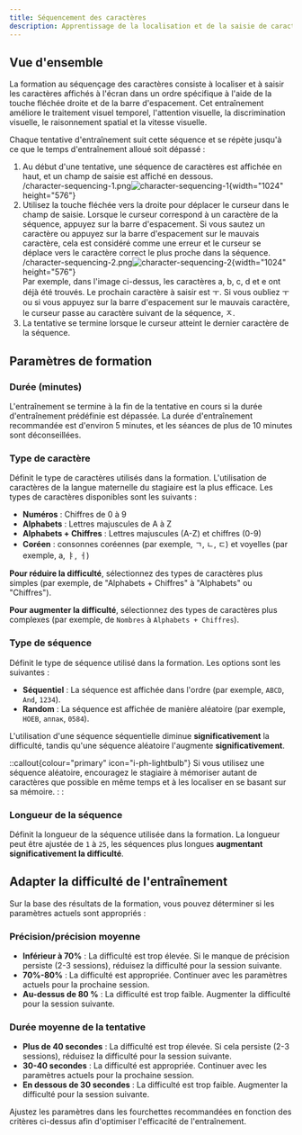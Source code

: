 ```yaml
---
title: Séquencement des caractères
description: Apprentissage de la localisation et de la saisie de caractères dans l'ordre
---
```


## Vue d'ensemble

La formation au séquençage des caractères consiste à localiser et à saisir les caractères affichés à l'écran dans un ordre spécifique à l'aide de la touche fléchée droite et de la barre d'espacement. Cet entraînement améliore le traitement visuel temporel, l'attention visuelle, la discrimination visuelle, le raisonnement spatial et la vitesse visuelle.

Chaque tentative d'entraînement suit cette séquence et se répète jusqu'à ce que le temps d'entraînement alloué soit dépassé :

1. Au début d'une tentative, une séquence de caractères est affichée en haut, et un champ de saisie est affiché en dessous.\
   /character-sequencing-1.png![character-sequencing-1](){width="1024" height="576"}
2. Utilisez la touche fléchée vers la droite pour déplacer le curseur dans le champ de saisie. Lorsque le curseur correspond à un caractère de la séquence, appuyez sur la barre d'espacement. Si vous sautez un caractère ou appuyez sur la barre d'espacement sur le mauvais caractère, cela est considéré comme une erreur et le curseur se déplace vers le caractère correct le plus proche dans la séquence.\
   /character-sequencing-2.png![character-sequencing-2](){width="1024" height="576"}\
   Par exemple, dans l'image ci-dessus, les caractères a, b, c, d et e ont déjà été trouvés. Le prochain caractère à saisir est ㅜ. Si vous oubliez ㅜ ou si vous appuyez sur la barre d'espacement sur le mauvais caractère, le curseur passe au caractère suivant de la séquence, ㅈ.
3. La tentative se termine lorsque le curseur atteint le dernier caractère de la séquence.

## Paramètres de formation

### Durée (minutes)

L'entraînement se termine à la fin de la tentative en cours si la durée d'entraînement prédéfinie est dépassée. La durée d'entraînement recommandée est d'environ 5 minutes, et les séances de plus de 10 minutes sont déconseillées.

### Type de caractère

Définit le type de caractères utilisés dans la formation. L'utilisation de caractères de la langue maternelle du stagiaire est la plus efficace. Les types de caractères disponibles sont les suivants :

- **Numéros** : Chiffres de 0 à 9
- **Alphabets** : Lettres majuscules de A à Z
- **Alphabets + Chiffres** : Lettres majuscules (A-Z) et chiffres (0-9)
- **Coréen** : consonnes coréennes (par exemple, ㄱ, ㄴ, ㄷ) et voyelles (par exemple, а, ㅑ, ㅓ)

**Pour réduire la difficulté**, sélectionnez des types de caractères plus simples (par exemple, de "Alphabets + Chiffres" à "Alphabets" ou "Chiffres").

**Pour augmenter la difficulté**, sélectionnez des types de caractères plus complexes (par exemple, de `Nombres` à `Alphabets + Chiffres`).

### Type de séquence

Définit le type de séquence utilisé dans la formation. Les options sont les suivantes :

- **Séquentiel** : La séquence est affichée dans l'ordre (par exemple, `ABCD`, `And`, `1234`).
- **Random** : La séquence est affichée de manière aléatoire (par exemple, `HOEB`, `аппак`, `0584`).

L'utilisation d'une séquence séquentielle diminue **significativement** la difficulté, tandis qu'une séquence aléatoire l'augmente **significativement**.

::callout{colour="primary" icon="i-ph-lightbulb"}
Si vous utilisez une séquence aléatoire, encouragez le stagiaire à mémoriser autant de caractères que possible en même temps et à les localiser en se basant sur sa mémoire.
: :

### Longueur de la séquence

Définit la longueur de la séquence utilisée dans la formation. La longueur peut être ajustée de `1` à `25`, les séquences plus longues **augmentant significativement la difficulté**.

## Adapter la difficulté de l'entraînement

Sur la base des résultats de la formation, vous pouvez déterminer si les paramètres actuels sont appropriés :

### Précision/précision moyenne

- **Inférieur à 70%** : La difficulté est trop élevée. Si le manque de précision persiste (2-3 sessions), réduisez la difficulté pour la session suivante.
- **70%-80%** : La difficulté est appropriée. Continuer avec les paramètres actuels pour la prochaine session.
- **Au-dessus de 80 %** : La difficulté est trop faible. Augmenter la difficulté pour la session suivante.

### Durée moyenne de la tentative

- **Plus de 40 secondes** : La difficulté est trop élevée. Si cela persiste (2-3 sessions), réduisez la difficulté pour la session suivante.
- **30-40 secondes** : La difficulté est appropriée. Continuer avec les paramètres actuels pour la prochaine session.
- **En dessous de 30 secondes** : La difficulté est trop faible. Augmenter la difficulté pour la session suivante.

Ajustez les paramètres dans les fourchettes recommandées en fonction des critères ci-dessus afin d'optimiser l'efficacité de l'entraînement.
